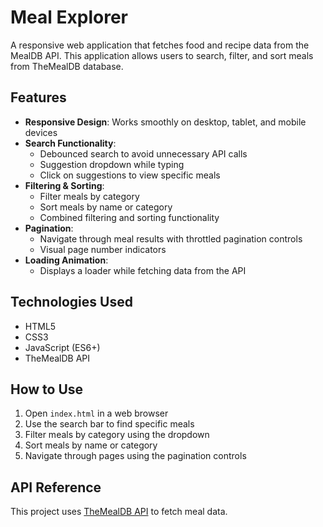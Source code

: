 # Meal Explorer

A responsive web application that fetches food and recipe data from the MealDB API. This application allows users to search, filter, and sort meals from TheMealDB database.

## Features

- **Responsive Design**: Works smoothly on desktop, tablet, and mobile devices
- **Search Functionality**: 
  - Debounced search to avoid unnecessary API calls
  - Suggestion dropdown while typing
  - Click on suggestions to view specific meals
- **Filtering & Sorting**: 
  - Filter meals by category
  - Sort meals by name or category
  - Combined filtering and sorting functionality
- **Pagination**: 
  - Navigate through meal results with throttled pagination controls
  - Visual page number indicators
- **Loading Animation**: 
  - Displays a loader while fetching data from the API

## Technologies Used

- HTML5
- CSS3
- JavaScript (ES6+)
- TheMealDB API

## How to Use

1. Open `index.html` in a web browser
2. Use the search bar to find specific meals
3. Filter meals by category using the dropdown
4. Sort meals by name or category
5. Navigate through pages using the pagination controls

## API Reference

This project uses [TheMealDB API](https://www.themealdb.com/api.php) to fetch meal data.
